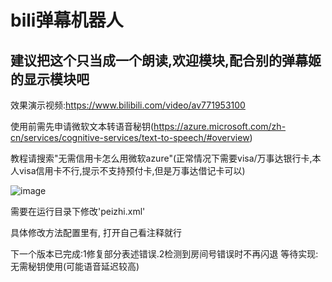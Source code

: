 # bili弹幕机器人
## 建议把这个只当成一个朗读,欢迎模块,配合别的弹幕姬的显示模块吧

效果演示视频:https://www.bilibili.com/video/av771953100

使用前需先申请微软文本转语音秘钥(https://azure.microsoft.com/zh-cn/services/cognitive-services/text-to-speech/#overview)

教程请搜索"无需信用卡怎么用微软azure"(正常情况下需要visa/万事达银行卡,本人visa信用卡不行,提示不支持预付卡,但是万事达借记卡可以)

![image](https://user-images.githubusercontent.com/73635883/184405056-7f3dd22a-223d-4daa-a16f-e5d7cf65ee87.png)

需要在运行目录下修改'peizhi.xml'

具体修改方法配置里有,
打开自己看注释就行

下一个版本已完成:1修复部分表述错误.2检测到房间号错误时不再闪退
等待实现:无需秘钥使用(可能语音延迟较高)
